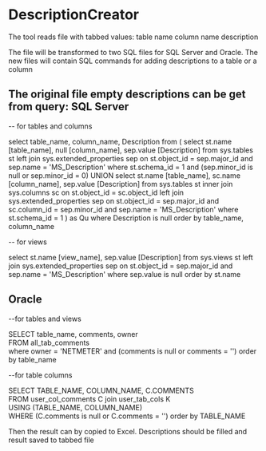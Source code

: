 # DescriptionCreator
The tool reads file with tabbed values:
table name    column name   description

The file will be transformed to two SQL files for SQL Server and Oracle.
The new files will contain SQL commands for adding descriptions to a table or a column

The original file empty descriptions can be get from query:
SQL Server
----------

-- for tables and columns

select table_name, column_name, Description
from (
  select st.name [table_name], null [column_name], sep.value [Description]
  from sys.tables st
    left join sys.extended_properties sep on st.object_id = sep.major_id  and sep.name = 'MS_Description'
  where st.schema_id = 1 and (sep.minor_id is null or sep.minor_id = 0) 
  UNION 
  select st.name [table_name], sc.name [column_name], sep.value [Description]
  from sys.tables st
    inner join sys.columns sc on st.object_id = sc.object_id
    left join sys.extended_properties sep 
      on st.object_id = sep.major_id and sc.column_id = sep.minor_id and sep.name = 'MS_Description'
  where st.schema_id = 1
) as Qu
where 
  Description is null
order by table_name, column_name

-- for views

select st.name [view_name], sep.value [Description]
from sys.views st
 left join sys.extended_properties sep on st.object_id = sep.major_id  and sep.name = 'MS_Description'
where sep.value is null
order by st.name

Oracle
------
--for tables and views

SELECT table_name, comments, owner       
FROM all_tab_comments     
where 
  owner = 'NETMETER' 
  and (comments is null or comments = '')
order by table_name

--for table columns

SELECT  TABLE_NAME, COLUMN_NAME, C.COMMENTS  
FROM user_col_comments C join user_tab_cols K  
USING (TABLE_NAME, COLUMN_NAME)  
WHERE 
  (C.comments is null or C.comments = '')
order by TABLE_NAME


Then the result can by copied to Excel. Descriptions should be filled and result saved to tabbed file
